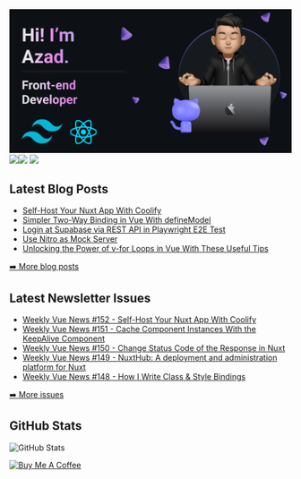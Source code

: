 <img src="https://github.com/azaaaaaaaaad/azaaaaaaaaad/blob/main/banner.png" alt="Azad GitHub README header image">
<a href="https://www.facebook.com/in/azaaaaaaaaad"><img src="https://img.shields.io/badge/facebook-%230077B5.svg?&style=for-the-badge&logo=facebook&logoColor=white" height=25></a><a href="https://www.linkedin.com/in/azaaaaaaaaad"><img src="https://img.shields.io/badge/linkedin-%230077B5.svg?&style=for-the-badge&logo=linkedin&logoColor=white" height=25></a> <a href="https://www.instagram.com/azaaaaaaaaad/"><img src="https://img.shields.io/badge/instagram-%23E4405F.svg?&style=for-the-badge&logo=instagram&logoColor=white" height=25></a>
<h2>Latest Blog Posts</h2>
  <ul>
  <li><a href=https://mokkapps.de/blog/self-host-your-nuxt-app-with-coolify>Self-Host Your Nuxt App With Coolify</a></li><li><a href=https://mokkapps.de/blog/simpler-two-way-binding-in-vue-with-define-model>Simpler Two-Way Binding in Vue With defineModel</a></li><li><a href=https://mokkapps.de/blog/login-at-supabase-via-rest-api-in-playwright-e2e-test>Login at Supabase via REST API in Playwright E2E Test</a></li><li><a href=https://mokkapps.de/blog/use-nitro-as-mock-server>Use Nitro as Mock Server</a></li><li><a href=https://mokkapps.de/blog/unlocking-the-power-of-v-for-loops-in-vue-with-these-useful-tips>Unlocking the Power of v-for Loops in Vue With These Useful Tips</a></li>
  </ul>
<p><a href="https://mokkapps.de/blog">➡️ More blog posts</a></p>
<h2>Latest Newsletter Issues</h2>
  <ul>
    <li><a href=https://weekly-vue.news/issues/152>Weekly Vue News #152 - Self-Host Your Nuxt App With Coolify</a></li><li><a href=https://weekly-vue.news/issues/151>Weekly Vue News #151 - Cache Component Instances With the KeepAlive Component</a></li><li><a href=https://weekly-vue.news/issues/150>Weekly Vue News #150 - Change Status Code of the Response in Nuxt</a></li><li><a href=https://weekly-vue.news/issues/149>Weekly Vue News #149 - NuxtHub: A deployment and administration platform for Nuxt</a></li><li><a href=https://weekly-vue.news/issues/148>Weekly Vue News #148 - How I Write Class & Style Bindings</a></li>
  </ul>
<p><a href="https://weekly-vue.news/issues">➡️ More issues</a></p>
<h2>GitHub Stats</h2>
<p><img src="https://github-readme-stats.vercel.app/api?username=mokkapps&amp;show_icons=true" alt="GitHub Stats"></p>
  <a href="https://www.buymeacoffee.com/mokkapps" target="_blank" rel="noreferrer nofollow">
      <img src="https://cdn.buymeacoffee.com/buttons/default-red.png" alt="Buy Me A Coffee" height="40" width="170" >
    </a>
